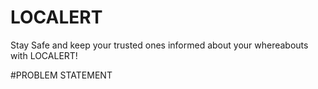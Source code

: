 # LOCALERT
 Stay Safe and keep your trusted ones informed about your whereabouts with LOCALERT!
 
#PROBLEM STATEMENT
 
